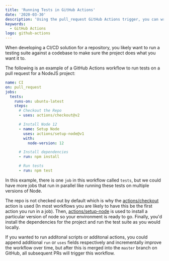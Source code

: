 ```yaml
---
title: 'Running Tests in GitHub Actions'
date: '2020-03-30'
description: 'Using the pull_request GitHub Actions trigger, you can write workflows to run tests on pull requests'
keywords:
  - GitHub Actions
logo: github-actions
---
```


When developing a CI/CD solution for a repository, you likely want to run a testing suite against a codebase to make sure the project does what you want it to.

The following is an example of a GitHub Actions workflow to run tests on a pull request for a NodeJS project:

```yaml title=test.yml
name: CI
on: pull_request
jobs:
  tests:
    runs-on: ubuntu-latest
    steps:
      # Checkout the Repo
      - uses: actions/checkout@v2

      # Install Node 12
      - name: Setup Node
        uses: actions/setup-node@v1
        with:
          node-version: 12

      # Install dependencies
      - run: npm install

      # Run tests
      - run: npm test
```

In this example, there is one `job` in this workflow called `tests`, but we could have more jobs that run in parallel like running these tests on multiple versions of Node.

The repo is not checked out by default which is why the [actions/checkout](https://github.com/actions/checkout) action is used (In most workflows you are likely to have this be the first action you run in a job). Then, [actions/setup-node](https://github.com/actions/setup-node) is used to install a particular version of node so your environment is ready to go. Finally, you'd install the dependencies for the project and run the test suite as you would locally.

If you wanted to run additonal scripts or additonal actions, you could append additional `run` or `uses` fields respectively and incrementally improve the workflow over time, but after this is merged into the `master` branch on GitHub, all subsequent PRs will trigger this workflow.
